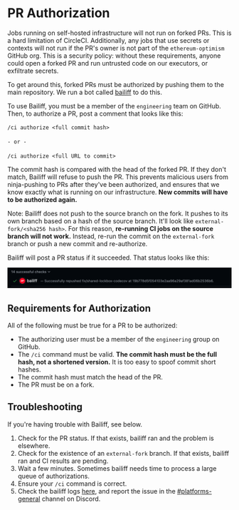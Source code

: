 # PR Authorization

Jobs running on self-hosted infrastructure will not run on forked PRs. This is a hard limitation of
CircleCI. Additionally, any jobs that use secrets or contexts will not run if the PR's owner is not part of the
`ethereum-optimism` GitHub org. This is a security policy: without these requirements, anyone could open a forked PR
and run untrusted code on our executors, or exfiltrate secrets.

To get around this, forked PRs must be authorized by pushing them to the main repository. We run a bot called
[bailiff][bailiff] to do this.

To use Bailiff, you must be a member of the `engineering` team on GitHub. Then, to authorize a PR, post a comment
that looks like this:

```shell
/ci authorize <full commit hash>

- or -

/ci authorize <full URL to commit>
```

The commit hash is compared with the head of the forked PR. If they don't match, Bailiff will refuse to push the PR.
This prevents malicious users from ninja-pushing to PRs after they've been authorized, and ensures that we know
exactly what is running on our infrastructure. **New commits will have to be authorized again.**

Note: Bailiff does not push to the source branch on the fork. It pushes to its own branch based on a hash of the source
branch. It'll look like `external-fork/<sha256 hash>`. For this reason, **re-running CI jobs on the source branch
will not work.** Instead, re-run the commit on the `external-fork` branch or push a new commit and re-authorize.

Bailiff will post a PR status if it succeeded. That status looks like this:

<img src="assets/bailiff.png">

## Requirements for Authorization

All of the following must be true for a PR to be authorized:

- The authorizing user must be a member of the `engineering` group on GitHub.
- The `/ci` command must be valid. **The commit hash must be the full hash, not a shortened version.** It is
  too easy to spoof commit short hashes.
- The commit hash must match the head of the PR.
- The PR must be on a fork.

## Troubleshooting

If you're having trouble with Bailiff, see below.

1. Check for the PR status. If that exists, bailiff ran and the problem is elsewhere.
2. Check for the existence of an `external-fork` branch. If that exists, bailiff ran and CI results are pending.
3. Wait a few minutes. Sometimes bailiff needs time to process a large queue of authorizations.
4. Ensure your `/ci` command is correct.
5. Check the bailiff logs [here][bailiff-logs], and report the issue in the [#platforms-general][plat-gen] channel on
   Discord.

[bailiff]: https://github.com/ethereum-optimism/bailiff
[bailiff-logs]: https://optimistic.grafana.net/goto/vCCT3AKNg?orgId=1
[plat-gen]: https://discord.com/channels/1244729134312198194/1260624141497798706
